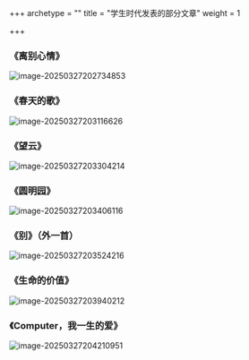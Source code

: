 +++
archetype = ""
title = "学生时代发表的部分文章"
weight = 1

+++

### 《离别心情》

![image-20250327202734853](https://pic.456766.xyz/20250327202734948.png)



### 《春天的歌》

![image-20250327203116626](https://pic.456766.xyz/20250327203116716.png)

### 《望云》

![image-20250327203304214](https://pic.456766.xyz/20250327203304300.png)



### 《圆明园》

![image-20250327203406116](https://pic.456766.xyz/20250327203406203.png)



### 《别》（外一首） 

![image-20250327203524216](https://pic.456766.xyz/20250327203524298.png)





### 《生命的价值》

![image-20250327203940212](https://pic.456766.xyz/20250327203940306.png)



### 《Computer，我一生的爱》

![image-20250327204210951](https://pic.456766.xyz/20250327204211069.png)
